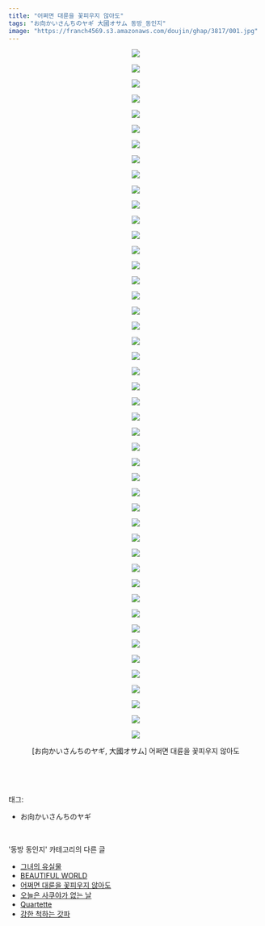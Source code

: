 ```yaml
---
title: "어쩌면 대륜을 꽃피우지 않아도"
tags: "お向かいさんちのヤギ 大國オサム 동방_동인지"
image: "https://franch4569.s3.amazonaws.com/doujin/ghap/3817/001.jpg"
---
```

<div class="article">
<p style="text-align: center; clear: none; float: none;"><img src="{{ site.imgserver2 }}/ghap/3817/001.jpg"/></p>
<p style="text-align: center; clear: none; float: none;"><img src="{{ site.imgserver2 }}/ghap/3817/002.jpg"/></p>
<p style="text-align: center; clear: none; float: none;"><img src="{{ site.imgserver2 }}/ghap/3817/003.jpg"/></p>
<p style="text-align: center; clear: none; float: none;"><img src="{{ site.imgserver2 }}/ghap/3817/004.jpg"/></p>
<p style="text-align: center; clear: none; float: none;"><img src="{{ site.imgserver2 }}/ghap/3817/005.jpg"/></p>
<p style="text-align: center; clear: none; float: none;"><img src="{{ site.imgserver2 }}/ghap/3817/006.jpg"/></p>
<p style="text-align: center; clear: none; float: none;"><img src="{{ site.imgserver2 }}/ghap/3817/007.jpg"/></p>
<p style="text-align: center; clear: none; float: none;"><img src="{{ site.imgserver2 }}/ghap/3817/008.jpg"/></p>
<p style="text-align: center; clear: none; float: none;"><img src="{{ site.imgserver2 }}/ghap/3817/009.jpg"/></p>
<p style="text-align: center; clear: none; float: none;"><img src="{{ site.imgserver2 }}/ghap/3817/010.jpg"/></p>
<p style="text-align: center; clear: none; float: none;"><img src="{{ site.imgserver2 }}/ghap/3817/011.jpg"/></p>
<p style="text-align: center; clear: none; float: none;"><img src="{{ site.imgserver2 }}/ghap/3817/012.jpg"/></p>
<p style="text-align: center; clear: none; float: none;"><img src="{{ site.imgserver2 }}/ghap/3817/013.jpg"/></p>
<p style="text-align: center; clear: none; float: none;"><img src="{{ site.imgserver2 }}/ghap/3817/014.jpg"/></p>
<p style="text-align: center; clear: none; float: none;"><img src="{{ site.imgserver2 }}/ghap/3817/015.jpg"/></p>
<p style="text-align: center; clear: none; float: none;"><img src="{{ site.imgserver2 }}/ghap/3817/016.jpg"/></p>
<p style="text-align: center; clear: none; float: none;"><img src="{{ site.imgserver2 }}/ghap/3817/017.jpg"/></p>
<p style="text-align: center; clear: none; float: none;"><img src="{{ site.imgserver2 }}/ghap/3817/018.jpg"/></p>
<p style="text-align: center; clear: none; float: none;"><img src="{{ site.imgserver2 }}/ghap/3817/019.jpg"/></p>
<p style="text-align: center; clear: none; float: none;"><img src="{{ site.imgserver2 }}/ghap/3817/020.jpg"/></p>
<p style="text-align: center; clear: none; float: none;"><img src="{{ site.imgserver2 }}/ghap/3817/021.jpg"/></p>
<p style="text-align: center; clear: none; float: none;"><img src="{{ site.imgserver2 }}/ghap/3817/022.jpg"/></p>
<p style="text-align: center; clear: none; float: none;"><img src="{{ site.imgserver2 }}/ghap/3817/023.jpg"/></p>
<p style="text-align: center; clear: none; float: none;"><img src="{{ site.imgserver2 }}/ghap/3817/024.jpg"/></p>
<p style="text-align: center; clear: none; float: none;"><img src="{{ site.imgserver2 }}/ghap/3817/025.jpg"/></p>
<p style="text-align: center; clear: none; float: none;"><img src="{{ site.imgserver2 }}/ghap/3817/026.jpg"/></p>
<p style="text-align: center; clear: none; float: none;"><img src="{{ site.imgserver2 }}/ghap/3817/027.jpg"/></p>
<p style="text-align: center; clear: none; float: none;"><img src="{{ site.imgserver2 }}/ghap/3817/028.jpg"/></p>
<p style="text-align: center; clear: none; float: none;"><img src="{{ site.imgserver2 }}/ghap/3817/029.jpg"/></p>
<p style="text-align: center; clear: none; float: none;"><img src="{{ site.imgserver2 }}/ghap/3817/030.jpg"/></p>
<p style="text-align: center; clear: none; float: none;"><img src="{{ site.imgserver2 }}/ghap/3817/031.jpg"/></p>
<p style="text-align: center; clear: none; float: none;"><img src="{{ site.imgserver2 }}/ghap/3817/032.jpg"/></p>
<p style="text-align: center; clear: none; float: none;"><img src="{{ site.imgserver2 }}/ghap/3817/033.jpg"/></p>
<p style="text-align: center; clear: none; float: none;"><img src="{{ site.imgserver2 }}/ghap/3817/034.jpg"/></p>
<p style="text-align: center; clear: none; float: none;"><img src="{{ site.imgserver2 }}/ghap/3817/035.jpg"/></p>
<p style="text-align: center; clear: none; float: none;"><img src="{{ site.imgserver2 }}/ghap/3817/036.jpg"/></p>
<p style="text-align: center; clear: none; float: none;"><img src="{{ site.imgserver2 }}/ghap/3817/037.jpg"/></p>
<p style="text-align: center; clear: none; float: none;"><img src="{{ site.imgserver2 }}/ghap/3817/038.jpg"/></p>
<p style="text-align: center; clear: none; float: none;"><img src="{{ site.imgserver2 }}/ghap/3817/039.jpg"/></p>
<p style="text-align: center; clear: none; float: none;"><img src="{{ site.imgserver2 }}/ghap/3817/040.jpg"/></p>
<p style="text-align: center; clear: none; float: none;"><img src="{{ site.imgserver2 }}/ghap/3817/041.jpg"/></p>
<p style="text-align: center; clear: none; float: none;"><img src="{{ site.imgserver2 }}/ghap/3817/042.jpg"/></p>
<p style="text-align: center; clear: none; float: none;"><img src="{{ site.imgserver2 }}/ghap/3817/043.jpg"/></p>
<p style="text-align: center; clear: none; float: none;"><img src="{{ site.imgserver2 }}/ghap/3817/044.jpg"/></p>
<p style="text-align: center; clear: none; float: none;"><img src="{{ site.imgserver2 }}/ghap/3817/045.jpg"/></p>
<p style="text-align: center; clear: none; float: none;"><img src="{{ site.imgserver2 }}/ghap/3817/046.jpg"/></p>
<p style="text-align: center; clear: none; float: none;">[お向かいさんちのヤギ, 大國オサム] 어쩌면 대륜을 꽃피우지 않아도</p>
<p><br/></p>
</div><br/>
<div class="tagTrail">
<p>태그: </p>
<ul>
<li>お向かいさんちのヤギ</li>
</ul>
</div><br/>
<div class="another">
<p>'동방 동인지' 카테고리의 다른 글</p>
<ul>
<li><a href="/ghap_3821">그녀의 유실물</a></li>
<li><a href="/ghap_3820">BEAUTIFUL WORLD</a></li>
<li><a href="/ghap_3817">어쩌면 대륜을 꽃피우지 않아도</a></li>
<li><a href="/ghap_3812">오늘은 사쿠야가 없는 날</a></li>
<li><a href="/ghap_3811">Quartette</a></li>
<li><a href="/ghap_3809">강한 척하는 갓파</a></li>
</ul>
</div><br/>
<div class="cb_module cb_fluid">
<div class="cb_wrt cb_profile">
</div><!-- commentList close -->
</div><br/>
